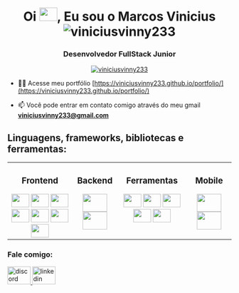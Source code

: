 <h1 align="center">Oi <img height="30" width="40" src="https://camo.githubusercontent.com/b3aa0cb9c95a7593d72ef8e0a894f3ea11e665b6193e90281361a442dc5010e0/68747470733a2f2f656d6f6a69732e736c61636b6d6f6a69732e636f6d2f656d6f6a69732f696d616765732f313537373330353530352f373337332f68616e645f776176652e6769663f31353737333035353035" />, Eu sou o Marcos Vinicius  <img
    src="https://komarev.com/ghpvc/?username=viniciusvinny233&label=viniciusvinny233&color=cf66ff&style=plastic"
    alt="viniciusvinny233" /></h1>
<h3 align="center">Desenvolvedor FullStack Junior</h3>

<p align="center"> <a href="https://github.com/ryo-ma/github-profile-trophy&theme=dracula"><img
        src="https://github-profile-trophy.vercel.app/?username=viniciusvinny233&theme=dracula" alt="viniciusvinny233" /></a> </p>

- 👨‍💻 Acesse meu portfólio
[https://viniciusvinny233.github.io/portfolio/](https://viniciusvinny233.github.io/portfolio/)

- 📫 Você pode entrar em contato comigo através do meu gmail **viniciusvinny233@gmail.com**

## Linguagens, frameworks, bibliotecas e ferramentas:  
<table><tr><td valign="top" width"20%">

<div align="center">
    <h3>Frontend</h1>
      </div>
<div align="center">  
    <img height="30" width="40" src="https://cdn.jsdelivr.net/gh/devicons/devicon/icons/html5/html5-original.svg" />
    <img height="30" width="40" src="https://cdn.jsdelivr.net/gh/devicons/devicon/icons/css3/css3-original.svg" />
    <img height="30" width="40" src="https://cdn.jsdelivr.net/gh/devicons/devicon/icons/javascript/javascript-original.svg" />
    <img height="30" width="40" src="https://cdn.jsdelivr.net/gh/devicons/devicon/icons/bootstrap/bootstrap-original.svg" />
    <img height="30" width="40" src="https://cdn.jsdelivr.net/gh/devicons/devicon/icons/sass/sass-original.svg" />
    <img height="30" width="40" src="https://cdn.jsdelivr.net/gh/devicons/devicon/icons/jquery/jquery-original.svg" />
    <img height="30" width="40" src="https://cdn.jsdelivr.net/gh/devicons/devicon/icons/react/react-original.svg" /> 
</div>

</td><td valign="top" width="20%">



<div align="center">
    <h3>Backend</h1>
      </div>
<div align="center">  
    <img height="40" width="55" src="https://cdn.jsdelivr.net/gh/devicons/devicon/icons/nodejs/nodejs-original.svg" />  
    <img height="40" width="55" src="https://cdn.jsdelivr.net/gh/devicons/devicon/icons/mysql/mysql-original.svg" />


</div>

</td><td valign="top" width="31%">

<div align="center">
    <h3>Ferramentas</h1>
      </div>
<div align="center">  
    <img height="30" width="40" src="https://cdn.jsdelivr.net/gh/devicons/devicon/icons/azure/azure-original.svg" />
    <img height="30" width="40" src="https://cdn.jsdelivr.net/gh/devicons/devicon/icons/git/git-original.svg" />
    <img height="30" width="40" src="https://cdn.jsdelivr.net/gh/devicons/devicon/icons/jira/jira-original.svg" />
    <img height="30" width="40" src="https://cdn.jsdelivr.net/gh/devicons/devicon/icons/photoshop/photoshop-plain.svg" />
    <img height="30" width="40" src="https://cdn.jsdelivr.net/gh/devicons/devicon/icons/figma/figma-original.svg" /> 
</div>
    
 </td><td valign="top" width="20%">
    
 <div align="center">
    <h3>Mobile</h1>
      </div>
<div align="center">  
     <img height="40" width="55" src="https://cdn.jsdelivr.net/gh/devicons/devicon/icons/dart/dart-original.svg" />
    <img height="40" width="55" src="https://cdn.jsdelivr.net/gh/devicons/devicon/icons/flutter/flutter-original.svg" />
</div>

</td></tr></table>  

<h3 align="left">Fale comigo:</h3>

   <div align="left">
  <a href="https://www.discordapp.com/users/354444801917059073" target="_blank">
    <img src="https://raw.githubusercontent.com/maurodesouza/profile-readme-generator/master/src/assets/icons/social/discord/default.svg" width="52" height="40" alt="discord logo"  />
  </a>
  <a href="https://www.linkedin.com/in/marcos-vinicius-240436144/" target="_blank">
    <img src="https://raw.githubusercontent.com/maurodesouza/profile-readme-generator/master/src/assets/icons/social/linkedin/default.svg" width="52" height="40" alt="linkedin logo"  />
  </a>
</div>

  </p>
